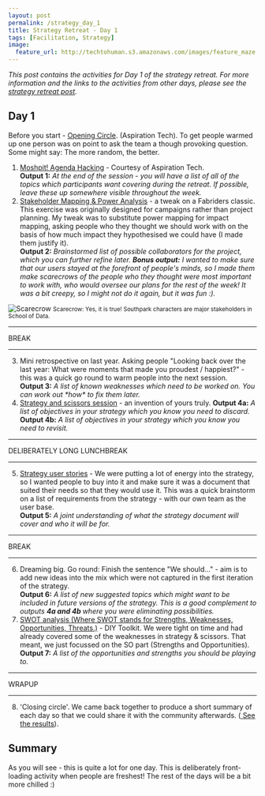 ```yaml
---
layout: post
permalink: /strategy_day_1
title: Strategy Retreat - Day 1 
tags: [Facilitation, Strategy]
image: 
  feature_url: http://techtohuman.s3.amazonaws.com/images/feature_maze.jpg
---
```


<em>This post contains the activities for Day 1 of the strategy retreat. For more information and the links to the activities from other days, please see the [strategy retreat post](http://techtohuman.com/strategy_retreat/).</em> 

## Day 1 

Before you start - <a href="http://facilitation.aspirationtech.org/index.php?title=Facilitation:Opening_Circle" target="_blank">Opening Circle</a>. (Aspiration Tech).
 To get people warmed up one person was on point to ask the team a though provoking question. Some might say: The more random, the better. 

1. [Moshpit! Agenda Hacking](http://facilitation.aspirationtech.org/index.php?title=Agenda:Hacking) - Courtesy of Aspiration Tech. <a name="output1"></a><br><strong>Output 1:</strong> <em>At the end of the session - you will have a list of all of the topics which participants want covering during the retreat. If possible, leave these up somewhere visible throughout the week. </em> 
2. [Stakeholder Mapping & Power Analysis](https://www.fabriders.net/spectrogram-stakeholder-map/) - a tweak on a Fabriders classic. This exercise was originally designed for campaigns rather than project planning. My tweak was to substitute power mapping for impact mapping, asking people who they thought we should work with on the basis of how much impact they hypothesised we could have (I made them justify it). <a name="output2"></a><br>**Output 2:** *Brainstormed list of possible collaborators for the project, which you can further refine later. **Bonus output:** I wanted to make sure that our users stayed at the forefront of people's minds, so I made them make scarecrows of the people who they thought were most important to work with, who would oversee our plans for the rest of the week! It was a bit creepy, so I might not do it again, but it was fun :).* 

![Scarecrow](http://techtohuman.s3.amazonaws.com/images/DSCF3646.JPG)
<small> Scarecrow: Yes, it is true! Southpark characters are major stakeholders in School of Data. </small> 

* * *
BREAK

* * *

<ol start="3">
  <li>Mini retrospective on last year. Asking people "Looking back over the last year: What were moments that made you proudest / happiest?" - this was a quick go round to warm people into the next session. <a name="output3"></a><br><strong>Output 3:</strong> <em>A list of known weaknesses which need to be worked on. You can work out *how* to fix them later.</em> </li>
  <li><a href="http://techtohuman.com/strategy_scissors/">Strategy and scissors session</a> - an invention of yours truly. <a name="output4a"></a><strong>Output 4a:</strong> <em>A list of objectives in your strategy which you know you need to discard.</em> <a name="output4b"></a><br><strong>Output 4b:</strong> <em>A list of objectives in your strategy which you know you need to revisit.</em> </li>  
</ol>



* * *
DELIBERATELY LONG LUNCHBREAK 

* * *

<ol start="5">

<li>  <a href="http://techtohuman.com/good_strategy/">Strategy user stories</a>  - We were putting a lot of energy into the strategy, so I wanted people to buy into it and make sure it was a document that suited their needs so that they would use it. This was a quick brainstorm on a list of requirements from the strategy - with our own team as the user base. <a name="output5"></a><br><strong>Output 5:</strong> <em>A joint understanding of what the strategy document will cover and who it will be for.</em> </li>
</ol>

* * *
BREAK 

* * *

<ol start="6">

<li> Dreaming big. Go round: Finish the sentence "We should..." - aim is to add new ideas into the mix which were not captured in the first iteration of the strategy. <a name="output6"></a><br><strong>Output 6:</strong> <em> A list of new suggested topics which might want to be included in future versions of the strategy. This is a good complement to outputs <strong> 4a and 4b </strong> where you were eliminating possibilities. </em></li>
<li><a href="http://diytoolkit.org/tools/swot-analysis-2/">SWOT analysis (Where SWOT stands for Strengths, Weaknesses, Opportunities, Threats.)</a> - DIY Toolkit.  We were tight on time and had already covered some of the weaknesses in strategy & scissors. That meant, we just focussed on the SO part (Strengths and Opportunities). <a name="output7"></a><br><strong>Output 7:</strong> <em> A list of the opportunities and strengths you should be playing to.</em> </li>
</ol> 

* * *
WRAPUP 

* * *

<ol start="8">

<li>'Closing circle'. We came back together to produce a short summary of each day so that we could share it with the community afterwards. (<a href="http://schoolofdata.org/2014/11/05/school-of-data-retreat-roundup/"> See the results</a>).  </li>
</ol>

## Summary

As you will see - this is quite a lot for one day. This is deliberately front-loading activity when people are freshest! The rest of the days will be a bit more chilled :)
